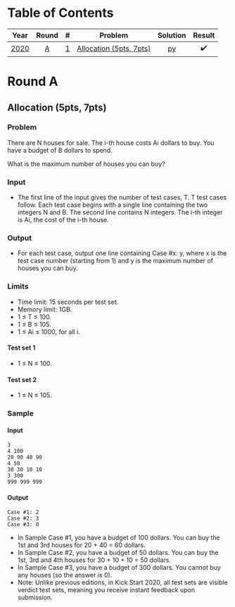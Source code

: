 # Table of Contents
| Year | Round |  #  | Problem | Solution | Result |
| :--: | :---: | :-: | :-----: | :------: | :----: |
| [2020](https://codingcompetitions.withgoogle.com/kickstart/archive/2020) |   [A](https://codingcompetitions.withgoogle.com/kickstart/round/000000000019ffc7)   |  [1](https://codingcompetitions.withgoogle.com/kickstart/round/000000000019ffc7/00000000001d3f56)  | [Allocation (5pts, 7pts)](#allocation-5pts-7pts)                               | [py](./ra1.py)                                                                  | :heavy_check_mark: | S \| :heavy_check_mark: \| :heavy_check_mark:                                 |

# Round A
## Allocation (5pts, 7pts)
### Problem
There are N houses for sale. The i-th house costs Ai dollars to buy. You have a budget of B dollars to spend.

What is the maximum number of houses you can buy?

### Input
* The first line of the input gives the number of test cases, T. T test cases follow. Each test case begins with a single line containing the two integers N and B. The second line contains N integers. The i-th integer is Ai, the cost of the i-th house.

### Output
* For each test case, output one line containing Case #x: y, where x is the test case number (starting from 1) and y is the maximum number of houses you can buy.

### Limits
* Time limit: 15 seconds per test set.
* Memory limit: 1GB.
* 1 ≤ T ≤ 100.
* 1 ≤ B ≤ 105.
* 1 ≤ Ai ≤ 1000, for all i.
#### Test set 1
* 1 ≤ N ≤ 100.
#### Test set 2
* 1 ≤ N ≤ 105.

### Sample
#### Input
```
3
4 100
20 90 40 90
4 50
30 30 10 10
3 300
999 999 999
```
#### Output
```
Case #1: 2
Case #2: 3
Case #3: 0
```
  
* In Sample Case #1, you have a budget of 100 dollars. You can buy the 1st and 3rd houses for 20 + 40 = 60 dollars.
* In Sample Case #2, you have a budget of 50 dollars. You can buy the 1st, 3rd and 4th houses for 30 + 10 + 10 = 50 dollars.
* In Sample Case #3, you have a budget of 300 dollars. You cannot buy any houses (so the answer is 0).
* Note: Unlike previous editions, in Kick Start 2020, all test sets are visible verdict test sets, meaning you receive instant feedback upon submission.
